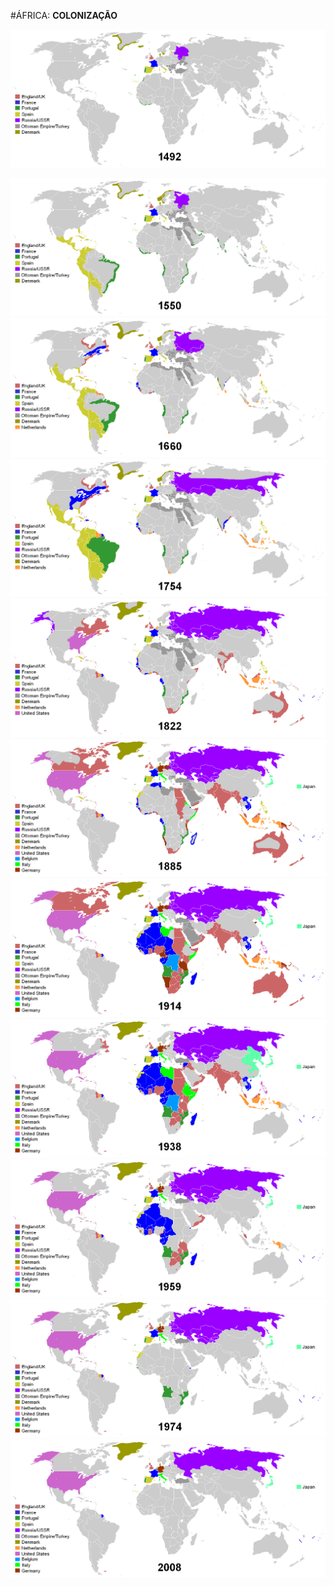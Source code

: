 #ÁFRICA: **COLONIZAÇÃO**

![Mapa África - Colonização](media/img/colonization/colonization-0.png)

<img src="media/img/colonization/colonization-1.png" class="fragment"/>
<img src="media/img/colonization/colonization-2.png" class="fragment"/>
<img src="media/img/colonization/colonization-3.png" class="fragment"/>
<img src="media/img/colonization/colonization-4.png" class="fragment"/>
<img src="media/img/colonization/colonization-5.png" class="fragment"/>
<img src="media/img/colonization/colonization-6.png" class="fragment"/>
<img src="media/img/colonization/colonization-7.png" class="fragment"/>
<img src="media/img/colonization/colonization-8.png" class="fragment"/>
<img src="media/img/colonization/colonization-9.png" class="fragment"/>
<img src="media/img/colonization/colonization-10.png" class="fragment"/>